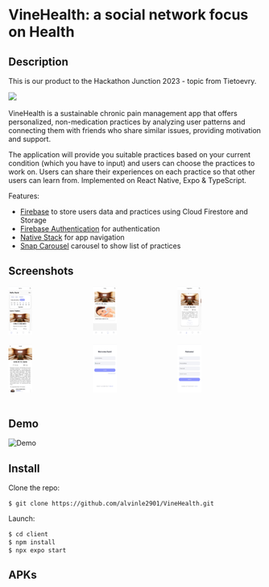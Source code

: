 # VineHealth: a social network focus on Health

## Description

This is our product to the Hackathon Junction 2023 - topic from Tietoevry.

<img src="https://i.ibb.co/CmjLg19/image-19.png">

VineHealth is a sustainable chronic pain management app that offers personalized, non-medication practices by analyzing user patterns and connecting them with friends who share similar issues, providing motivation and support.

The application will provide you suitable practices based on your current condition (which you have to input) and users can choose the practices to work on. Users can share their experiences on each practice so that other users can learn from. Implemented on React Native, Expo & TypeScript.

Features:

- [Firebase](https://firebase.google.com/) to store users data and practices using Cloud Firestore and Storage
- [Firebase Authentication](https://firebase.google.com/docs/auth) for authentication
- [Native Stack](https://reactnavigation.org/docs/native-stack-navigator/) for app navigation
- [Snap Carousel](https://www.npmjs.com/package/react-native-snap-carousel) carousel to show list of practices

## Screenshots

<div style="display: flex; flex-direction: row;">
  <div style="padding-right: 10px;">
    <img src="./client/assets/screenshots/1.jpg" width="30%">
  </div>
  <div style="padding-right: 10px;">
    <img src="./client/assets/screenshots/2.jpg" width="30%">
  </div>
  <div style="padding-right: 10px;">
    <img src="./client/assets/screenshots/3.jpg" width="30%">
  </div>
</div>
<br/>
<div style="display: flex; flex-direction: row;">
  <div style="padding-right: 10px;">
    <img src="./client/assets/screenshots/4.jpg" width="30%">
  </div>
  <div style="padding-right: 10px;">
    <img src="./client/assets/screenshots/5.jpg" width="30%">
  </div>
  <div style="padding-right: 10px;">
    <img src="./client/assets/screenshots/6.jpg" width="30%">
  </div>
</div>
<br/>

## Demo

![Demo](./client/assets/screenshots/demo.gif)

## Install

Clone the repo:

```
$ git clone https://github.com/alvinle2901/VineHealth.git
```

Launch:

```
$ cd client
$ npm install
$ npx expo start
```

## APKs
